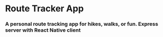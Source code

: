 # Route Tracker App

### A personal route tracking app for hikes, walks, or fun. Express server with React Native client
